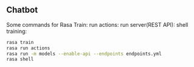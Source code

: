 ## Chatbot
Some commands for Rasa
Train: 
run actions:
run server(REST API):
shell training:
``` bash
rasa train
rasa run actions
rasa run -m models --enable-api --endpoints endpoints.yml
rasa shell
```
